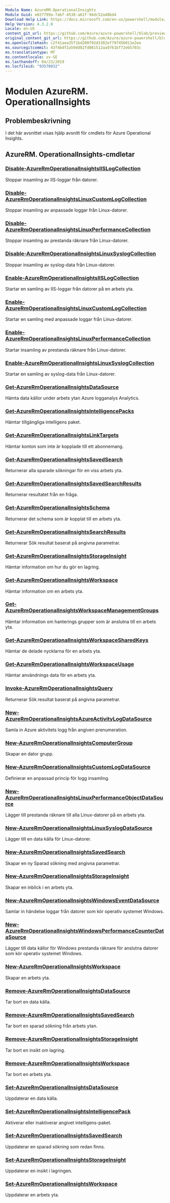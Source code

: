 ```yaml
---
Module Name: AzureRM.OperationalInsights
Module Guid: e827799a-7abf-4538-a61f-94dc52a48bd4
Download Help Link: https://docs.microsoft.com/en-us/powershell/module/azurerm.operationalinsights
Help Version: 4.3.2.0
Locale: en-US
content_git_url: https://github.com/Azure/azure-powershell/blob/preview/src/ResourceManager/OperationalInsights/Commands.OperationalInsights/help/AzureRM.OperationalInsights.md
original_content_git_url: https://github.com/Azure/azure-powershell/blob/preview/src/ResourceManager/OperationalInsights/Commands.OperationalInsights/help/AzureRM.OperationalInsights.md
ms.openlocfilehash: c2f41aea35f1bd200f92d3382ef797456011e2ee
ms.sourcegitcommit: 43f4bdf2a59dd82fd881512aa9761bf72eb5703c
ms.translationtype: MT
ms.contentlocale: sv-SE
ms.lasthandoff: 04/23/2019
ms.locfileid: "93570832"
---
```

# Modulen AzureRM. OperationalInsights
## Problembeskrivning
I det här avsnittet visas hjälp avsnitt för cmdlets för Azure Operational Insights.

## AzureRM. OperationalInsights-cmdletar
### [Disable-AzureRmOperationalInsightsIISLogCollection](Disable-AzureRmOperationalInsightsIISLogCollection.md)
Stoppar insamling av IIS-loggar från datorer.

### [Disable-AzureRmOperationalInsightsLinuxCustomLogCollection](Disable-AzureRmOperationalInsightsLinuxCustomLogCollection.md)
Stoppar insamling av anpassade loggar från Linux-datorer.

### [Disable-AzureRmOperationalInsightsLinuxPerformanceCollection](Disable-AzureRmOperationalInsightsLinuxPerformanceCollection.md)
Stoppar insamling av prestanda räknare från Linux-datorer.

### [Disable-AzureRmOperationalInsightsLinuxSyslogCollection](Disable-AzureRmOperationalInsightsLinuxSyslogCollection.md)
Stoppar insamling av syslog-data från Linux-datorer.

### [Enable-AzureRmOperationalInsightsIISLogCollection](Enable-AzureRmOperationalInsightsIISLogCollection.md)
Startar en samling av IIS-loggar från datorer på en arbets yta.

### [Enable-AzureRmOperationalInsightsLinuxCustomLogCollection](Enable-AzureRmOperationalInsightsLinuxCustomLogCollection.md)
Startar en samling med anpassade loggar från Linux-datorer.

### [Enable-AzureRmOperationalInsightsLinuxPerformanceCollection](Enable-AzureRmOperationalInsightsLinuxPerformanceCollection.md)
Startar insamling av prestanda räknare från Linux-datorer.

### [Enable-AzureRmOperationalInsightsLinuxSyslogCollection](Enable-AzureRmOperationalInsightsLinuxSyslogCollection.md)
Startar en samling av syslog-data från Linux-datorer.

### [Get-AzureRmOperationalInsightsDataSource](Get-AzureRmOperationalInsightsDataSource.md)
Hämta data källor under arbets ytan Azure logganalys Analytics.

### [Get-AzureRmOperationalInsightsIntelligencePacks](Get-AzureRmOperationalInsightsIntelligencePacks.md)
Hämtar tillgängliga intelligens paket.

### [Get-AzureRmOperationalInsightsLinkTargets](Get-AzureRmOperationalInsightsLinkTargets.md)
Hämtar konton som inte är kopplade till ett abonnemang.

### [Get-AzureRmOperationalInsightsSavedSearch](Get-AzureRmOperationalInsightsSavedSearch.md)
Returnerar alla sparade sökningar för en viss arbets yta.

### [Get-AzureRmOperationalInsightsSavedSearchResults](Get-AzureRmOperationalInsightsSavedSearchResults.md)
Returnerar resultatet från en fråga.

### [Get-AzureRmOperationalInsightsSchema](Get-AzureRmOperationalInsightsSchema.md)
Returnerar det schema som är kopplat till en arbets yta.

### [Get-AzureRmOperationalInsightsSearchResults](Get-AzureRmOperationalInsightsSearchResults.md)
Returnerar Sök resultat baserat på angivna parametrar.

### [Get-AzureRmOperationalInsightsStorageInsight](Get-AzureRmOperationalInsightsStorageInsight.md)
Hämtar information om hur du gör en lagring.

### [Get-AzureRmOperationalInsightsWorkspace](Get-AzureRmOperationalInsightsWorkspace.md)
Hämtar information om en arbets yta.

### [Get-AzureRmOperationalInsightsWorkspaceManagementGroups](Get-AzureRmOperationalInsightsWorkspaceManagementGroups.md)
Hämtar information om hanterings grupper som är anslutna till en arbets yta.

### [Get-AzureRmOperationalInsightsWorkspaceSharedKeys](Get-AzureRmOperationalInsightsWorkspaceSharedKeys.md)
Hämtar de delade nycklarna för en arbets yta.

### [Get-AzureRmOperationalInsightsWorkspaceUsage](Get-AzureRmOperationalInsightsWorkspaceUsage.md)
Hämtar användnings data för en arbets yta.

### [Invoke-AzureRmOperationalInsightsQuery](Invoke-AzureRmOperationalInsightsQuery.md)
Returnerar Sök resultat baserat på angivna parametrar.

### [New-AzureRmOperationalInsightsAzureActivityLogDataSource](New-AzureRmOperationalInsightsAzureActivityLogDataSource.md)
Samla in Azure aktivitets logg från angiven prenumeration.

### [New-AzureRmOperationalInsightsComputerGroup](New-AzureRmOperationalInsightsComputerGroup.md)
Skapar en dator grupp.

### [New-AzureRmOperationalInsightsCustomLogDataSource](New-AzureRmOperationalInsightsCustomLogDataSource.md)
Definierar en anpassad princip för logg insamling.

### [New-AzureRmOperationalInsightsLinuxPerformanceObjectDataSource](New-AzureRmOperationalInsightsLinuxPerformanceObjectDataSource.md)
Lägger till prestanda räknare till alla Linux-datorer på en arbets yta.

### [New-AzureRmOperationalInsightsLinuxSyslogDataSource](New-AzureRmOperationalInsightsLinuxSyslogDataSource.md)
Lägger till en data källa för Linux-datorer.

### [New-AzureRmOperationalInsightsSavedSearch](New-AzureRmOperationalInsightsSavedSearch.md)
Skapar en ny Sparad sökning med angivna parametrar.

### [New-AzureRmOperationalInsightsStorageInsight](New-AzureRmOperationalInsightsStorageInsight.md)
Skapar en inblick i en arbets yta.

### [New-AzureRmOperationalInsightsWindowsEventDataSource](New-AzureRmOperationalInsightsWindowsEventDataSource.md)
Samlar in händelse loggar från datorer som kör operativ systemet Windows.

### [New-AzureRmOperationalInsightsWindowsPerformanceCounterDataSource](New-AzureRmOperationalInsightsWindowsPerformanceCounterDataSource.md)
Lägger till data källor för Windows prestanda räknare för anslutna datorer som kör operativ systemet Windows.

### [New-AzureRmOperationalInsightsWorkspace](New-AzureRmOperationalInsightsWorkspace.md)
Skapar en arbets yta.

### [Remove-AzureRmOperationalInsightsDataSource](Remove-AzureRmOperationalInsightsDataSource.md)
Tar bort en data källa.

### [Remove-AzureRmOperationalInsightsSavedSearch](Remove-AzureRmOperationalInsightsSavedSearch.md)
Tar bort en sparad sökning från arbets ytan.

### [Remove-AzureRmOperationalInsightsStorageInsight](Remove-AzureRmOperationalInsightsStorageInsight.md)
Tar bort en insikt om lagring.

### [Remove-AzureRmOperationalInsightsWorkspace](Remove-AzureRmOperationalInsightsWorkspace.md)
Tar bort en arbets yta.

### [Set-AzureRmOperationalInsightsDataSource](Set-AzureRmOperationalInsightsDataSource.md)
Uppdaterar en data källa.

### [Set-AzureRmOperationalInsightsIntelligencePack](Set-AzureRmOperationalInsightsIntelligencePack.md)
Aktiverar eller inaktiverar angivet intelligens-paket.

### [Set-AzureRmOperationalInsightsSavedSearch](Set-AzureRmOperationalInsightsSavedSearch.md)
Uppdaterar en sparad sökning som redan finns.

### [Set-AzureRmOperationalInsightsStorageInsight](Set-AzureRmOperationalInsightsStorageInsight.md)
Uppdaterar en insikt i lagringen.

### [Set-AzureRmOperationalInsightsWorkspace](Set-AzureRmOperationalInsightsWorkspace.md)
Uppdaterar en arbets yta.


